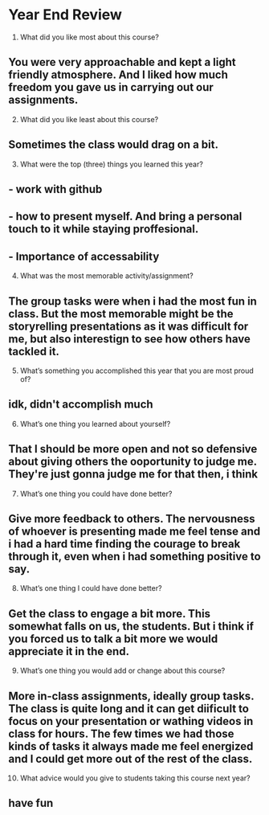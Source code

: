 # Year End Review

1) What did you like most about this course?
## You were very approachable and kept a light friendly atmosphere. And I liked how much freedom you gave us in carrying out our assignments.
2) What did you like least about this course?
## Sometimes the class would drag on a bit.
3) What were the top (three) things you learned this year?
## - work with github
## - how to present myself. And bring a personal touch to it while staying proffesional.
## - Importance of accessability
4) What was the most memorable activity/assignment?
## The group tasks were when i had the most fun in class. But the most memorable might be the storyrelling presentations as it was difficult for me, but also interestign to see how others have tackled it.
5) What’s something you accomplished this year that you are most proud of?
## idk, didn't accomplish much
6) What’s one thing you learned about yourself?
## That I should be more open and not so defensive about giving others the ooportunity to judge me. They're just gonna judge me for that then, i think
7) What’s one thing you could have done better?
## Give more feedback to others. The nervousness of whoever is presenting made me feel tense and i had a hard time finding the courage to break through it, even when i had something positive to say.
8) What’s one thing I could have done better?
## Get the class to engage a bit more. This somewhat falls on us, the students. But i think if you forced us to talk a bit more we would appreciate it in the end.
9) What’s one thing you would add or change about this course?
## More in-class assignments, ideally group tasks. The class is quite long and it can get diificult to focus on your presentation or wathing videos in class for hours. The few times we had those kinds of tasks it always made me feel energized and I could get more out of the rest of the class.
10) What advice would you give to students taking this course next year?
## have fun
